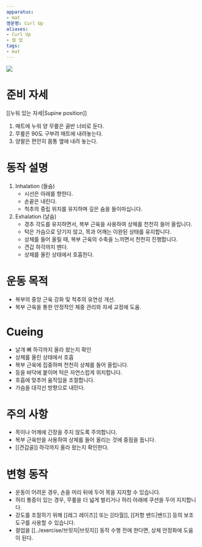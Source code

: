 ```yaml
---
apparatus: 
- mat
영문명: Curl Up
aliases:
- Curl Up
- 컬 업
tags:
- mat
---
```


![](https://youtu.be/-Q1Oz_EgeuI?si=TNd-9tJ4j2BERn3K)

# 준비 자세

[[누워 있는 자세|Supine position]]

1. 매트에 누워 양 무릎은 골반 너비로 둔다.
2. 무릎은 90도 구부려 매트에 내려놓는다.
3. 양팔은 편안히 몸통 옆에 내려 놓는다.

# 동작 설명

1. Inhalation (들숨)
    - 시선은 아래를 향한다.
    - 손끝은 내린다.
    - 척추의 중립 위치를 유지하며 깊은 숨을 들이마십니다.
2. Exhalation (날숨)
    - 경추 각도를 유지하면서, 복부 근육을 사용하여 상체를 천천히 들어 올립니다.
    - 턱은 가슴으로 당기지 않고, 목과 어깨는 이완된 상태를 유지합니다.
    - 상체를 들어 올릴 때, 복부 근육의 수축을 느끼면서 천천히 진행합니다.
    - 견갑 하각까지 뗀다.
    - 상체를 올린 상태에서 호흡한다.

# 운동 목적

- 복부의 중앙 근육 강화 및 척추의 유연성 개선.
- 복부 근육을 통한 안정적인 체중 관리와 자세 교정에 도움.

# Cueing

- 날개 뼈 하각까지 올라 왔는지 확인
- 상체를 올린 상태에서 호흡
- 복부 근육에 집중하며 천천히 상체를 들어 올립니다.
- 등을 바닥에 붙이며 턱은 자연스럽게 위치합니다.
- 호흡에 맞추어 움직임을 조절합니다.
- 가슴을 대각선 방향으로 내민다.

# 주의 사항

- 목이나 어깨에 긴장을 주지 않도록 주의합니다.
- 복부 근육만을 사용하여 상체를 들어 올리는 것에 중점을 둡니다.
- [[견갑골]] 하각까지 올라 왔는지 확인한다.

# 변형 동작

- 운동이 어려운 경우, 손을 머리 뒤에 두어 목을 지지할 수 있습니다.
- 허리 통증이 있는 경우, 무릎을 더 넓게 벌리거나 허리 아래에 쿠션을 두어 지지합니다.
- 강도를 조절하기 위해 [[레그 레이즈]] 또는 [[타월]], [[저항 밴드|밴드]] 등의 보조 도구를 사용할 수 있습니다.
- 컬업을 [[../exercise/브릿지|브릿지]] 동작 수행 전에 한다면, 상체 안정화에 도움이 된다. 